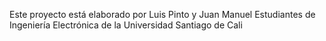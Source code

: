 Este proyecto está elaborado por Luis Pinto y Juan Manuel
Estudiantes de Ingeniería Electrónica de la Universidad Santiago de Cali
